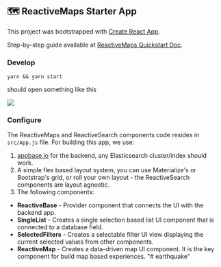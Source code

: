 ## 🗺️ ReactiveMaps Starter App

This project was bootstrapped with [Create React App](https://github.com/facebookincubator/create-react-app).

Step-by-step guide available at [ReactiveMaps Quickstart Doc](https://opensource.appbase.io/reactive-manual/getting-started/reactivemaps.html).

### Develop

```
yarn && yarn start
```

should open something like this

![](https://i.imgur.com/LR4qyZU.png)


### Configure

The ReactiveMaps and ReactiveSearch components code resides in `src/App.js` file. For building this app, we use:

1. [appbase.io](https://appbase.io) for the backend, any Elasticsearch cluster/index should work.  
2. A simple flex based layout system, you can use Materialize's or Bootstrap's grid, or roll your own layout - the ReactiveSearch components are layout agnostic.  
3. The following components:
 - **ReactiveBase** - Provider component that connects the UI with the backend app.
 - **SingleList** - Creates a single selection based list UI component that is connected to a database field.
 - **SelectedFilters** - Creates a selectable filter UI view displaying the current selected values from other components.
 - **ReactiveMap** - Creates a data-driven map UI component. It is the key component for build map based experiences.
"# earthquake" 
